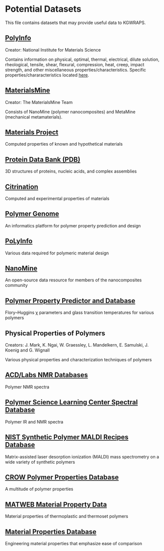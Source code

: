 # Potential Datasets

This file contains datasets that may provide useful data to KGWRAPS.

## [PolyInfo](https://polymer.nims.go.jp/)

Creator: National Institute for Materials Science

Contains information on physical, optimal, thermal, electrical, dilute solution, rheological, tensile, shear, flexural, compression,
heat, creep, impact strength, and other miscellaneous properties/characteristics. Specific properties/chararacteristics located
[here](https://polymer.nims.go.jp/datapoint.html).

## [MaterialsMine](https://materialsmine.org/)

Creator: The MaterialsMine Team

Consists of NanoMine (polymer nanocomposites) and MetaMine (mechanical metamaterials).

## [Materials Project](https://materialsproject.org)

Computed properties of known and hypothetical materials

## [Protein Data Bank (PDB)](http://www.wwpdb.org)

3D structures of proteins, nucleic acids, and complex assemblies

## [Citrination](https://citrination.com)

Computed and experimental properties of materials

## [Polymer Genome](https://www.polymergenome.org)

An informatics platform for polymer property prediction and design

## [PoLyInfo](https://polymer.nims.go.jp)

Various data required for polymeric material design

## [NanoMine](https://materialsmine.org/nm#/)

An open-source data resource for members of the nanocomposites community

## [Polymer Property Predictor and Database](https://pppdb.uchicago.edu)

Flory–Huggins χ parameters and glass transition temperatures for various polymers

## Physical Properties of Polymers

Creators: J. Mark, K. Ngai, W. Graessley, L. Mandelkern, E. Samulski, J. Koenig and G. Wignall

Various physical properties and characterization techniques of polymers

## [ACD/Labs NMR Databases](https://www.acdlabs.com/products/dbs/nmr_db)

Polymer NMR spectra

## [Polymer Science Learning Center Spectral Database](https://pslc.uwsp.edu)

Polymer IR and NMR spectra

## [NIST Synthetic Polymer MALDI Recipes Database](https://maldi.nist.gov)

Matrix-assisted laser desorption ionization (MALDI) mass spectrometry on a wide variety of synthetic polymers

## [CROW Polymer Properties Database](http://polymerdatabase.com)

A multitude of polymer properties

## [MATWEB Material Property Data](http://www.matweb.com)

Material properties of thermoplastic and thermoset polymers

## [Material Properties Database](https://www.makeitfrom.com)

Engineering material properties that emphasize ease of comparison
